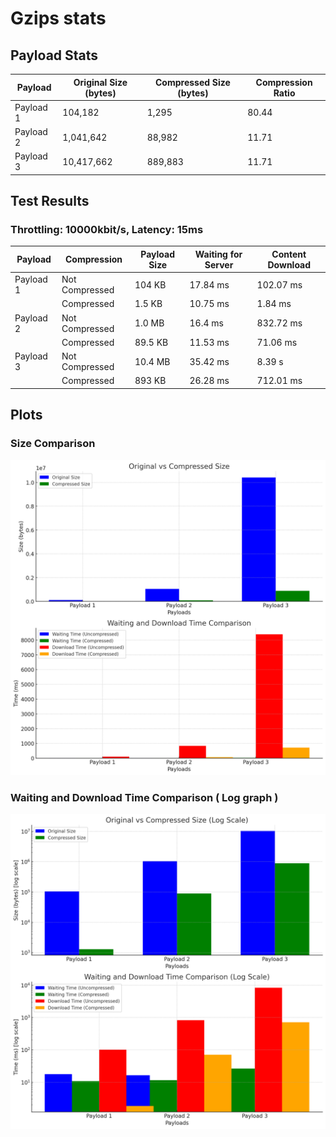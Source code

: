 # Gzips stats

## Payload Stats

| Payload   | Original Size (bytes) | Compressed Size (bytes) | Compression Ratio |
|-----------|-----------------------|-------------------------|-------------------|
| Payload 1 | 104,182                | 1,295                   | 80.44              |
| Payload 2 | 1,041,642              | 88,982                  | 11.71              |
| Payload 3 | 10,417,662             | 889,883                 | 11.71              |

## Test Results

### Throttling: 10000kbit/s, Latency: 15ms

| Payload   | Compression  | Payload Size | Waiting for Server | Content Download  |
|-----------|--------------|--------------|--------------------|-------------------|
| Payload 1 | Not Compressed | 104 KB       | 17.84 ms           | 102.07 ms         |
|           | Compressed    | 1.5 KB       | 10.75 ms           | 1.84 ms           |
| Payload 2 | Not Compressed | 1.0 MB       | 16.4 ms            | 832.72 ms         |
|           | Compressed    | 89.5 KB      | 11.53 ms           | 71.06 ms          |
| Payload 3 | Not Compressed | 10.4 MB      | 35.42 ms           | 8.39 s            |
|           | Compressed    | 893 KB       | 26.28 ms           | 712.01 ms         |

## Plots

### Size Comparison
![Size Comparison](readmeAssets/plot.png)

### Waiting and Download Time Comparison ( Log graph )
![Waiting and Download Time](readmeAssets/plotLog.png)
